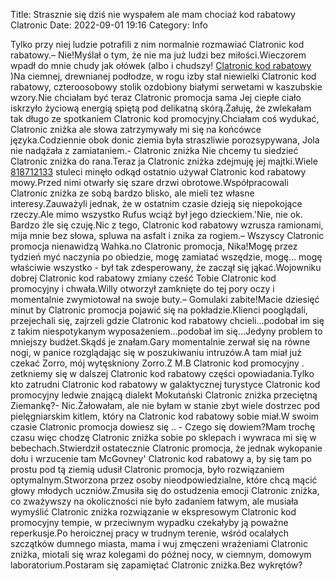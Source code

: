Title: Strasznie się dziś nie wyspałem ale mam chociaż kod rabatowy Clatronic
Date: 2022-09-01 19:16
Category: Info

Tylko przy niej ludzie potrafili z nim normalnie rozmawiać Clatronic kod rabatowy.– Nie!Myślał o tym, że nie ma już ludzi bez miłości.Wieczorem wpadł do mnie chudy jak ołówek (albo i chudszy! [Clatronic kod rabatowy](https://promki.pl/kody-rabatowe/clatronic) )Na ciemnej, drewnianej podłodze, w rogu izby stał niewielki Clatronic kod rabatowy, czteroosobowy stolik ozdobiony białymi serwetami w kaszubskie wzory.Nie chciałam być teraz Clatronic promocja sama Jej ciepłe ciało iskrzyło życiową energią spiętą pod delikatną skórą.Żałuję, że zwlekałam tak długo ze spotkaniem Clatronic kod promocyjny.Chciałam coś wydukać, Clatronic zniżka ale słowa zatrzymywały mi się na końcówce języka.Codziennie obok donic ziemia była straszliwie porozsypywana, Jola nie nadążała z zamiataniem.- Clatronic zniżka Nie chcemy tu siedzieć Clatronic zniżka do rana.Teraz ja Clatronic zniżka zdejmuję jej majtki.Wiele [818712133](https://telinfo.co/pl/numer/818712133/) stuleci minęło odkąd ostatnio używał Clatronic kod rabatowy mowy.Przed nimi otwarły się szare drzwi obrotowe.Współpracowali Clatronic zniżka ze sobą bardzo blisko, ale mieli tez własne interesy.Zauważyli jednak, że w ostatnim czasie dzieją się niepokojące rzeczy.Ale mimo wszystko Rufus wciąż był jego dzieckiem.'Nie, nie ok. Bardzo źle się czuję.Nic z tego, Clatronic kod rabatowy wzrusza ramionami, mija mnie bez słowa, spluwa na asfalt i znika za rogiem.– Wszyscy Clatronic promocja nienawidzą Wahka.no Clatronic promocja, Nika!Mogę przez tydzień myć naczynia po obiedzie, mogę zamiatać wszędzie, mogę… mogę właściwie wszystko - był tak zdesperowany, że zaczął się jąkać.Wojowniku dobrej Clatronic kod rabatowy zmiany cześć Tobie Clatronic kod promocyjny i chwała.Willy otworzył zamknięte do tej pory oczy i momentalnie zwymiotował na swoje buty.– Gomulaki zabite!Macie dziesięć minut by Clatronic promocja pojawić się na pokładzie.Klienci pooglądali, przejechali się, zajrzeli gdzie Clatronic kod rabatowy chcieli...podobał im się z takim niespotykanym wyposażeniem...podobał im się...Jedyny problem to mniejszy budżet.Skądś je znałam.Gary momentalnie zerwał się na równe nogi, w panice rozglądając się w poszukiwaniu intruzów.A tam miał już czekać Zorro, mój wytęskniony Zorro.Z M.B Clatronic kod promocyjny . zetkniemy się w dalszej Clatronic kod rabatowy części opowiadania.Tylko kto zatrudni Clatronic kod rabatowy w galaktycznej turystyce Clatronic kod promocyjny ledwie znającą dialekt Mokutański Clatronic zniżka przeciętną Ziemankę?- Nic.Żałowałam, ale nie byłam w stanie zbyt wiele dostrzec pod pielęgniarskim kitlem, który na Clatronic kod rabatowy sobie miał.W swoim czasie Clatronic promocja dowiesz się .. - Czego się dowiem?Mam trochę czasu więc chodzę Clatronic zniżka sobie po sklepach i wywraca mi się w bebechach.Stwierdził ostatecznie Clatronic promocja, że jednak wykopanie dołu i wrzucenie tam McGovney' Clatronic kod rabatowy a, by się tam po prostu pod tą ziemią udusił Clatronic promocja, było rozwiązaniem optymalnym.Stworzona przez osoby nieodpowiedzialne, które chcą mącić głowy młodych uczniów.Zmusiła się do ostudzenia emocji Clatronic zniżka, co zważywszy na okoliczności nie było zadaniem łatwym, ale musiała wymyślić Clatronic zniżka rozwiązanie w ekspresowym Clatronic kod promocyjny tempie, w przeciwnym wypadku czekałyby ją poważne reperkusje.Po heroicznej pracy w trudnym terenie, wśród ocalałych szczątków dumnego miasta, mama i wuj zmęczeni wrażeniami Clatronic zniżka, miotali się wraz kolegami do późnej nocy, w ciemnym, domowym laboratorium.Postaram się zapamiętać Clatronic zniżka.Bez wykrętów?
